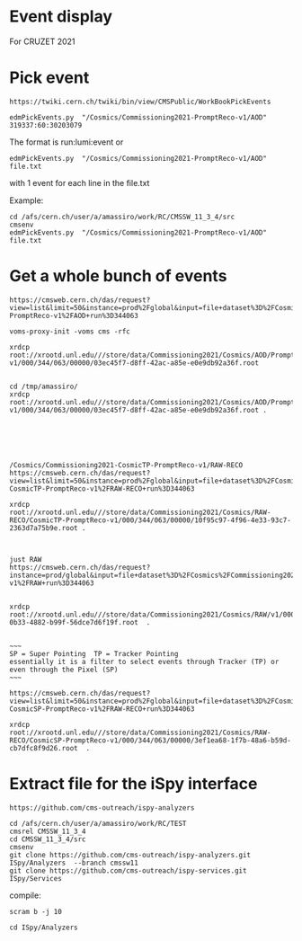 Event display
====

For CRUZET 2021


Pick event
====

    https://twiki.cern.ch/twiki/bin/view/CMSPublic/WorkBookPickEvents

    edmPickEvents.py  "/Cosmics/Commissioning2021-PromptReco-v1/AOD" 319337:60:30203079

The format is run:lumi:event or

    edmPickEvents.py  "/Cosmics/Commissioning2021-PromptReco-v1/AOD" file.txt

with 1 event for each line in the file.txt

Example:

    cd /afs/cern.ch/user/a/amassiro/work/RC/CMSSW_11_3_4/src
    cmsenv
    edmPickEvents.py  "/Cosmics/Commissioning2021-PromptReco-v1/AOD" file.txt
    

Get a whole bunch of events 
====

    https://cmsweb.cern.ch/das/request?view=list&limit=50&instance=prod%2Fglobal&input=file+dataset%3D%2FCosmics%2FCommissioning2021-PromptReco-v1%2FAOD+run%3D344063
    
    voms-proxy-init -voms cms -rfc

    xrdcp root://xrootd.unl.edu///store/data/Commissioning2021/Cosmics/AOD/PromptReco-v1/000/344/063/00000/03ec45f7-d8ff-42ac-a85e-e0e9db92a36f.root  
    
    
    cd /tmp/amassiro/
    xrdcp root://xrootd.unl.edu///store/data/Commissioning2021/Cosmics/AOD/PromptReco-v1/000/344/063/00000/03ec45f7-d8ff-42ac-a85e-e0e9db92a36f.root .
    
    
    
    
    
    
    /Cosmics/Commissioning2021-CosmicTP-PromptReco-v1/RAW-RECO
    https://cmsweb.cern.ch/das/request?view=list&limit=50&instance=prod%2Fglobal&input=file+dataset%3D%2FCosmics%2FCommissioning2021-CosmicTP-PromptReco-v1%2FRAW-RECO+run%3D344063
    
    xrdcp root://xrootd.unl.edu///store/data/Commissioning2021/Cosmics/RAW-RECO/CosmicTP-PromptReco-v1/000/344/063/00000/10f95c97-4f96-4e33-93c7-2363d7a75b9e.root .
    
    
    
    just RAW
    https://cmsweb.cern.ch/das/request?instance=prod/global&input=file+dataset%3D%2FCosmics%2FCommissioning2021-v1%2FRAW+run%3D344063
    
    
    xrdcp root://xrootd.unl.edu///store/data/Commissioning2021/Cosmics/RAW/v1/000/344/063/00000/048645d2-0b33-4882-b99f-56dce7d6f19f.root  .
    
    
    ~~~
    SP = Super Pointing  TP = Tracker Pointing
    essentially it is a filter to select events through Tracker (TP) or even through the Pixel (SP) 
    ~~~

    https://cmsweb.cern.ch/das/request?view=list&limit=50&instance=prod%2Fglobal&input=file+dataset%3D%2FCosmics%2FCommissioning2021-CosmicSP-PromptReco-v1%2FRAW-RECO+run%3D344063
    
    xrdcp root://xrootd.unl.edu///store/data/Commissioning2021/Cosmics/RAW-RECO/CosmicSP-PromptReco-v1/000/344/063/00000/3ef1ea68-1f7b-48a6-b59d-cb7dfc8f9d26.root  .  
    
    
    
    
    

    
    
Extract file for the iSpy interface
====


    https://github.com/cms-outreach/ispy-analyzers

    cd /afs/cern.ch/user/a/amassiro/work/RC/TEST
    cmsrel CMSSW_11_3_4
    cd CMSSW_11_3_4/src
    cmsenv
    git clone https://github.com/cms-outreach/ispy-analyzers.git ISpy/Analyzers  --branch cmssw11
    git clone https://github.com/cms-outreach/ispy-services.git ISpy/Services 
    
compile:

    scram b -j 10

    cd ISpy/Analyzers

    
    
    


